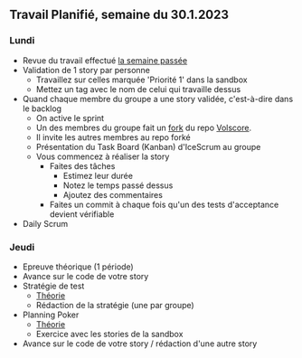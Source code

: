 ## Travail Planifié, semaine du 30.1.2023

### Lundi

- Revue du travail effectué [la semaine passée](Semaine2.md)
- Validation de 1 story par personne
    - Travaillez sur celles marquée 'Priorité 1' dans la sandbox
    - Mettez un tag avec le nom de celui qui travaille dessus
- Quand chaque membre du groupe a une story validée, c'est-à-dire dans le backlog
    - On active le sprint
    - Un des membres du groupe fait un [fork](https://docs.github.com/fr/get-started/quickstart/fork-a-repo) du repo [Volscore](https://github.com/XCarrel/Volscore).
    - Il invite les autres membres au repo forké
    - Présentation du Task Board (Kanban) d'IceScrum au groupe
    - Vous commencez à réaliser la story
        - Faites des tâches
            - Estimez leur durée
            - Notez le temps passé dessus
            - Ajoutez des commentaires
        - Faites un commit à chaque fois qu'un des tests d'acceptance devient vérifiable 
- Daily Scrum

### Jeudi

- Epreuve théorique (1 période)
- Avance sur le code de votre story
- Stratégie de test
    - [Théorie](../Supports/Strat%C3%A9gie%20de%20test.pdf)
    - Rédaction de la stratégie (une par groupe)
- Planning Poker
    - [Théorie](../Supports/Planning%20Poker.pdf)
    - Exercice avec les stories de la sandbox
- Avance sur le code de votre story / rédaction d'une autre story